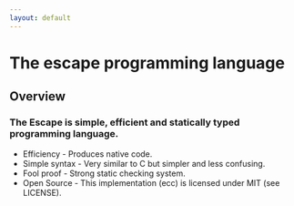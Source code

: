 ```yaml
---
layout: default
---
```

# The escape programming language

## Overview

### The Escape is simple, efficient and statically typed programming language.
* Efficiency - Produces native code.
* Simple syntax - Very similar to C but simpler and less confusing.
* Fool proof - Strong static checking system.
* Open Source - This implementation (ecc) is licensed under MIT (see LICENSE).
